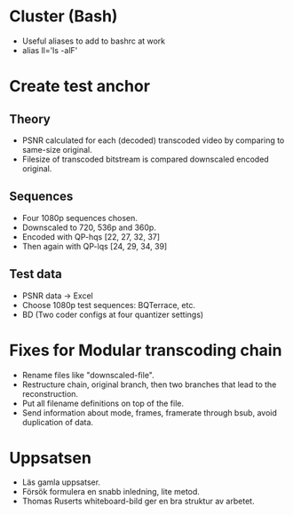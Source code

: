 # Cluster (Bash)
- Useful aliases to add to bashrc at work
- alias ll='ls -alF'

# Create test anchor

## Theory
- PSNR calculated for each (decoded) transcoded video by comparing to same-size original.
- Filesize of transcoded bitstream is compared downscaled encoded original.

## Sequences
- Four 1080p sequences chosen.
- Downscaled to 720, 536p and 360p.
- Encoded with QP-hqs [22, 27, 32, 37]
- Then again with QP-lqs [24, 29, 34, 39]

## Test data
- PSNR data -> Excel
- Choose 1080p test sequences: BQTerrace, etc.
- BD (Two coder configs at four quantizer settings)

# Fixes for Modular transcoding chain
- Rename files like "downscaled-file".
- Restructure chain, original branch, then two branches that lead to the reconstruction.
- Put all filename definitions on top of the file.
- Send information about mode, frames, framerate through bsub, avoid duplication of data.

# Uppsatsen
- Läs gamla uppsatser.
- Försök formulera en snabb inledning, lite metod.
- Thomas Ruserts whiteboard-bild ger en bra struktur av arbetet.
